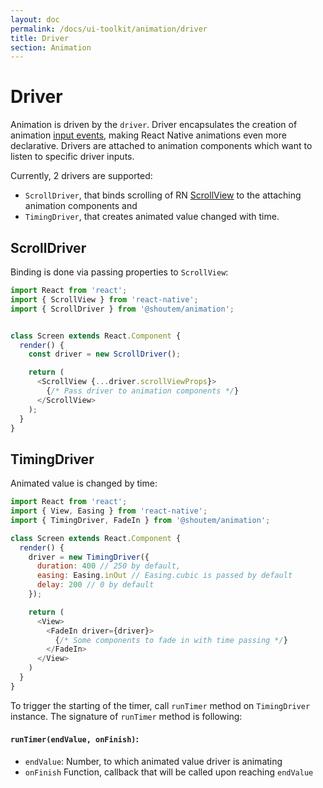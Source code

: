```yaml
---
layout: doc
permalink: /docs/ui-toolkit/animation/driver
title: Driver
section: Animation
---
```


# Driver

Animation is driven by the `driver`. Driver encapsulates the creation of animation [input events](https://facebook.github.io/react-native/docs/animations.html#input-events), making React Native animations even more declarative. Drivers are attached to animation components which want to listen to specific driver inputs.

Currently, 2 drivers are supported:

- `ScrollDriver`, that binds scrolling of RN [ScrollView](https://facebook.github.io/react-native/docs/scrollview.html) to the attaching animation components and
- `TimingDriver`, that creates animated value changed with time.


## ScrollDriver

Binding is done via passing properties to `ScrollView`:

```javascript
import React from 'react';
import { ScrollView } from 'react-native';
import { ScrollDriver } from '@shoutem/animation';


class Screen extends React.Component {
  render() {
    const driver = new ScrollDriver();

    return (
      <ScrollView {...driver.scrollViewProps}>
        {/* Pass driver to animation components */}
      </ScrollView>
    );
  }
}
```

## TimingDriver

Animated value is changed by time:

```javascript
import React from 'react';
import { View, Easing } from 'react-native';
import { TimingDriver, FadeIn } from '@shoutem/animation';

class Screen extends React.Component {
  render() {
    driver = new TimingDriver({
      duration: 400 // 250 by default,
      easing: Easing.inOut // Easing.cubic is passed by default
      delay: 200 // 0 by default
    });

    return (
      <View>
        <FadeIn driver={driver}>
          {/* Some components to fade in with time passing */}
        </FadeIn>
      </View>
    )
  }
}
```

To trigger the starting of the timer, call `runTimer` method on `TimingDriver` instance. The signature of `runTimer` method is following:

#### `runTimer(endValue, onFinish)`: 

- `endValue`: Number, to which animated value driver is animating
- `onFinish` Function, callback that will be called upon reaching `endValue`